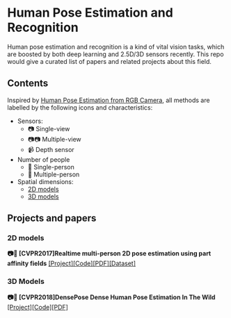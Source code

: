 # Human Pose Estimation and Recognition
Human pose estimation and recognition is a kind of vital vision tasks, which are boosted by both deep learning and 2.5D/3D sensors recently. This repo would give a curated list of papers and related projects about this field.

## Contents
Inspired by [Human Pose Estimation from RGB Camera](https://github.com/horefice/Human-Pose-Estimation-from-RGB), all methods are labelled by the following icons and characteristics:

- Sensors:
    - :camera: Single-view
    - :camera::camera: Multiple-view
    - :video_camera: Depth sensor
- Number of people
    - :runner: Single-person
    - :couple: Multiple-person
- Spatial dimensions:
    - [2D models](#2d_models)
    - [3D models](#3d_models)

## Projects and papers

<a name="2d_models" />

### 2D models
<b>:camera::couple: [CVPR2017]Realtime multi-person 2D pose estimation using part affinity fields</b> [[Project]](https://www.ri.cmu.edu/publications/realtime-multi-person-2d-pose-estimation-using-part-affinity-fields/)[[Code]](https://github.com/ZheC/Realtime_Multi-Person_Pose_Estimation)[[PDF]](http://openaccess.thecvf.com/content_cvpr_2017/papers/Cao_Realtime_Multi-Person_2D_CVPR_2017_paper.pdf)[[Dataset]](http://cocodataset.org/#home)

<a name="3d_models" />

### 3D Models
<b>:camera::couple: [CVPR2018]DensePose Dense Human Pose Estimation In The Wild</b> [[Project]](https://densepose.org/)[[Code]](https://github.com/facebookresearch/Densepose)[[PDF]](https://arxiv.org/abs/1802.00434)